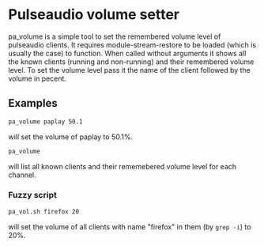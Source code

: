 Pulseaudio volume setter
========================

pa_volume is a simple tool to set the remembered volume level of pulseaudio
clients. It requires module-stream-restore to be loaded (which is usually the
case) to function. When called without arguments it shows all the known clients
(running and non-running) and their remembered volume level. To set the volume
level pass it the name of the client followed by the volume in pecent.

## Examples

```bash
pa_volume paplay 50.1
```
will set the volume of paplay to 50.1%.

```bash
pa_volume
```
will list all known clients and their rememebered volume level for each
channel.

### Fuzzy script

```bash
pa_vol.sh firefox 20
```
will set the volume of all clients with name "firefox" in them (by `grep -i`) to
20%.
